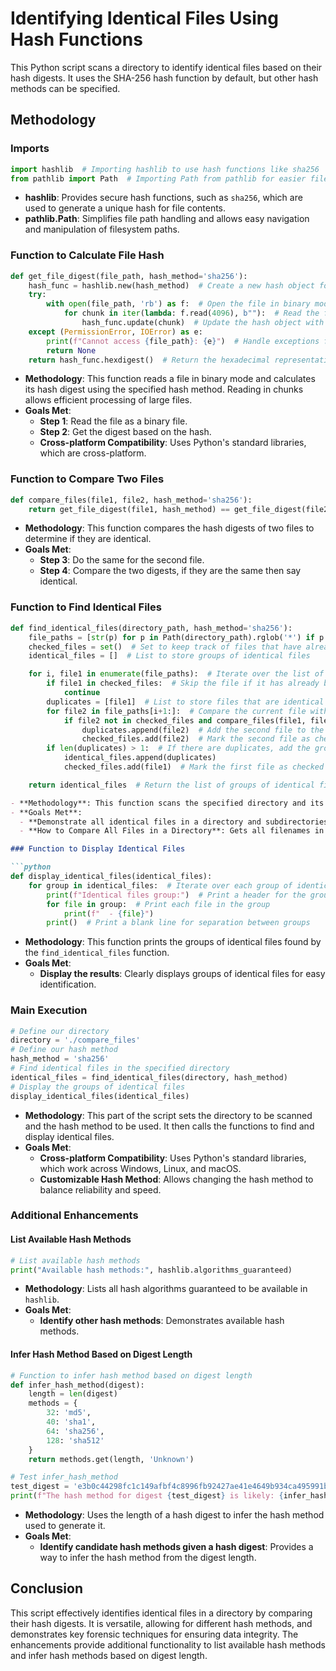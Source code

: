 # Identifying Identical Files Using Hash Functions

This Python script scans a directory to identify identical files based on their hash digests. It uses the SHA-256 hash function by default, but other hash methods can be specified.

## Methodology

### Imports

```python
import hashlib  # Importing hashlib to use hash functions like sha256
from pathlib import Path  # Importing Path from pathlib for easier file path handling
```

- **hashlib**: Provides secure hash functions, such as `sha256`, which are used to generate a unique hash for file contents.
- **pathlib.Path**: Simplifies file path handling and allows easy navigation and manipulation of filesystem paths.

### Function to Calculate File Hash

```python
def get_file_digest(file_path, hash_method='sha256'):
    hash_func = hashlib.new(hash_method)  # Create a new hash object for the specified method
    try:
        with open(file_path, 'rb') as f:  # Open the file in binary mode (read-only)
            for chunk in iter(lambda: f.read(4096), b""):  # Read the file in chunks of 4096 bytes
                hash_func.update(chunk)  # Update the hash object with the current chunk of the file
    except (PermissionError, IOError) as e:
        print(f"Cannot access {file_path}: {e}")  # Handle exceptions for permission errors or IO errors
        return None
    return hash_func.hexdigest()  # Return the hexadecimal representation of the hash digest
```

- **Methodology**: This function reads a file in binary mode and calculates its hash digest using the specified hash method. Reading in chunks allows efficient processing of large files.
- **Goals Met**:
  - **Step 1**: Read the file as a binary file.
  - **Step 2**: Get the digest based on the hash.
  - **Cross-platform Compatibility**: Uses Python's standard libraries, which are cross-platform.

### Function to Compare Two Files

```python
def compare_files(file1, file2, hash_method='sha256'):
    return get_file_digest(file1, hash_method) == get_file_digest(file2, hash_method)  # Compare the hash digests
```

- **Methodology**: This function compares the hash digests of two files to determine if they are identical.
- **Goals Met**:
  - **Step 3**: Do the same for the second file.
  - **Step 4**: Compare the two digests, if they are the same then say identical.

### Function to Find Identical Files

```python
def find_identical_files(directory_path, hash_method='sha256'):
    file_paths = [str(p) for p in Path(directory_path).rglob('*') if p.is_file()]  # Get all file paths in the directory
    checked_files = set()  # Set to keep track of files that have already been checked
    identical_files = []  # List to store groups of identical files

    for i, file1 in enumerate(file_paths):  # Iterate over the list of file paths
        if file1 in checked_files:  # Skip the file if it has already been checked
            continue
        duplicates = [file1]  # List to store files that are identical to the current file
        for file2 in file_paths[i+1:]:  # Compare the current file with all subsequent files in the list
            if file2 not in checked_files and compare_files(file1, file2, hash_method):  # Check if files are identical
                duplicates.append(file2)  # Add the second file to the list of duplicates
                checked_files.add(file2)  # Mark the second file as checked
        if len(duplicates) > 1:  # If there are duplicates, add the group to the list of identical files
            identical_files.append(duplicates)
            checked_files.add(file1)  # Mark the first file as checked

    return identical_files  # Return the list of groups of identical files
```



```markdown
- **Methodology**: This function scans the specified directory and its subdirectories to find identical files based on their hash values. It uses `pathlib` to list all files and compares each file to every other file to identify duplicates.
- **Goals Met**:
  - **Demonstrate all identical files in a directory and subdirectories**: Uses `Path.rglob('*')` to recursively find all files.
  - **How to Compare All Files in a Directory**: Gets all filenames in a directory as a list and compares each file to every other file.

### Function to Display Identical Files

```python
def display_identical_files(identical_files):
    for group in identical_files:  # Iterate over each group of identical files
        print(f"Identical files group:")  # Print a header for the group
        for file in group:  # Print each file in the group
            print(f"  - {file}")
        print()  # Print a blank line for separation between groups
```

- **Methodology**: This function prints the groups of identical files found by the `find_identical_files` function.
- **Goals Met**:
  - **Display the results**: Clearly displays groups of identical files for easy identification.

### Main Execution

```python
# Define our directory
directory = './compare_files'
# Define our hash method
hash_method = 'sha256'
# Find identical files in the specified directory
identical_files = find_identical_files(directory, hash_method)
# Display the groups of identical files
display_identical_files(identical_files)
```

- **Methodology**: This part of the script sets the directory to be scanned and the hash method to be used. It then calls the functions to find and display identical files.
- **Goals Met**:
  - **Cross-platform Compatibility**: Uses Python's standard libraries, which work across Windows, Linux, and macOS.
  - **Customizable Hash Method**: Allows changing the hash method to balance reliability and speed.

### Additional Enhancements

#### List Available Hash Methods

```python
# List available hash methods
print("Available hash methods:", hashlib.algorithms_guaranteed)
```

- **Methodology**: Lists all hash algorithms guaranteed to be available in `hashlib`.
- **Goals Met**:
  - **Identify other hash methods**: Demonstrates available hash methods.

#### Infer Hash Method Based on Digest Length

```python
# Function to infer hash method based on digest length
def infer_hash_method(digest):
    length = len(digest)
    methods = {
        32: 'md5',
        40: 'sha1',
        64: 'sha256',
        128: 'sha512'
    }
    return methods.get(length, 'Unknown')

# Test infer_hash_method
test_digest = 'e3b0c44298fc1c149afbf4c8996fb92427ae41e4649b934ca495991b7852b855'
print(f"The hash method for digest {test_digest} is likely: {infer_hash_method(test_digest)}")
```

- **Methodology**: Uses the length of a hash digest to infer the hash method used to generate it.
- **Goals Met**:
  - **Identify candidate hash methods given a hash digest**: Provides a way to infer the hash method from the digest length.

## Conclusion

This script effectively identifies identical files in a directory by comparing their hash digests. It is versatile, allowing for different hash methods, and demonstrates key forensic techniques for ensuring data integrity. The enhancements provide additional functionality to list available hash methods and infer hash methods based on digest length.
